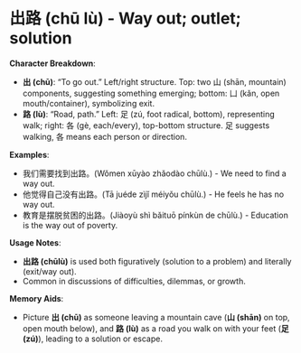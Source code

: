 # **出路 (chū lù) - Way out; outlet; solution**

**Character Breakdown**:  
- **出 (chū)**: “To go out.” Left/right structure. Top: two 山 (shān, mountain) components, suggesting something emerging; bottom: 凵 (kǎn, open mouth/container), symbolizing exit.  
- **路 (lù)**: “Road, path.” Left: 足 (zú, foot radical, bottom), representing walk; right: 各 (gè, each/every), top-bottom structure. 足 suggests walking, 各 means each person or direction.

**Examples**:  
- 我们需要找到出路。(Wǒmen xūyào zhǎodào chūlù.) - We need to find a way out.  
- 他觉得自己没有出路。(Tā juéde zìjǐ méiyǒu chūlù.) - He feels he has no way out.  
- 教育是摆脱贫困的出路。(Jiàoyù shì bǎituō pínkùn de chūlù.) - Education is the way out of poverty.

**Usage Notes**:  
- **出路 (chūlù)** is used both figuratively (solution to a problem) and literally (exit/way out).  
- Common in discussions of difficulties, dilemmas, or growth.

**Memory Aids**:  
- Picture **出 (chū)** as someone leaving a mountain cave (**山 (shān)** on top, open mouth below), and **路 (lù)** as a road you walk on with your feet (**足 (zú)**), leading to a solution or escape.